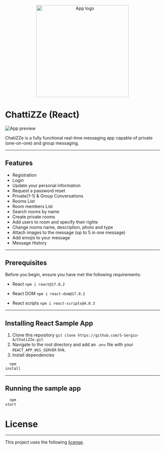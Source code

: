 <div style="width:100%">
        <div align="center" style="margin-block: 40px">
        <img align="center" width="300" src="https://res.cloudinary.com/gachi322/image/upload/v1628539170/ChatiZZe/logo_tvuvuw.svg" alt="App logo"/>
        </div>    
</div>

# ChattiZZe (React)

![App preview](https://res.cloudinary.com/gachi322/image/upload/v1628787931/ChatiZZe/preview_jbikmo.png "Preview")

ChatiZZe is a fully functional real-time messaging app capable of private (one-on-one) and group messaging.

---

## Features

- Registration
- Login
- Update your personal information
- Request a password reset
- Private(1-1) & Group Conversations
- Rooms List
- Room members List
- Search rooms by name
- Create private rooms
- Add users to room and specify their rights
- Change rooms name, description, photo and type
- Attach images to the message (up to 5 in one message)
- Add emojis to your message
- Message History

---

## Prerequisites

Before you begin, ensure you have met the following requirements:

- React `npm i react@17.0.2`

- React DOM `npm i react-dom@17.0.2`

- React scripts `npm i react-scripts@4.0.3`

---

## Installing React Sample App

1. Clone this repository `git clone https://github.com/S-Sergio-A/ChatiZZe.git`
2. Navigate to the root directory and add an `.env` file with your `REACT_APP_WSS_SERVER` link.
3. Install dependencies

```javascript
  npm
install
```

---

## Running the sample app

```javascript
  npm
start
```

# License

---

This project uses the following [license](https://github.com/S-Sergio-A/ChatiZZe/blob/master/LICENSE).
